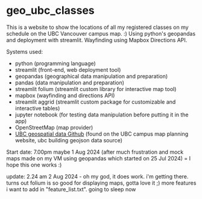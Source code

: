 # geo_ubc_classes

This is a website to show the locations of all my registered classes on my schedule on the UBC Vancouver campus map. :)
Using python's geopandas and deployment with streamlit. Wayfinding using Mapbox Directions API.

Systems used:
- python (programming language)
- streamlit (front-end, web deployment tool)
- geopandas (geographical data manipulation and preparation)
- pandas (data manipulation and preparation)
- streamlit folium (streamlit custom library for interactive map tool)
- mapbox (wayfinding and directions API)
- streamlit aggrid (streamlit custom package for customizable and interactive tables)
- jupyter notebook (for testing data manipulation before putting it in the app)
- OpenStreetMap (map provider)
- [UBC geospatial data Github](https://github.com/UBCGeodata/ubc-geospatial-opendata) (found on the UBC campus map planning website, ubc building geojson data source)

Start date: 7.00pm maybe 1 Aug 2024 (after much frustration and mock maps made on my VM using geopandas which started on 25 Jul 2024)
= I hope this one works :)

update: 2.24 am 2 Aug 2024 - oh my god, it does work. i'm getting there. turns out folium is so good for displaying maps, gotta love it ;) more features i want to add in "feature_list.txt". going to sleep now
